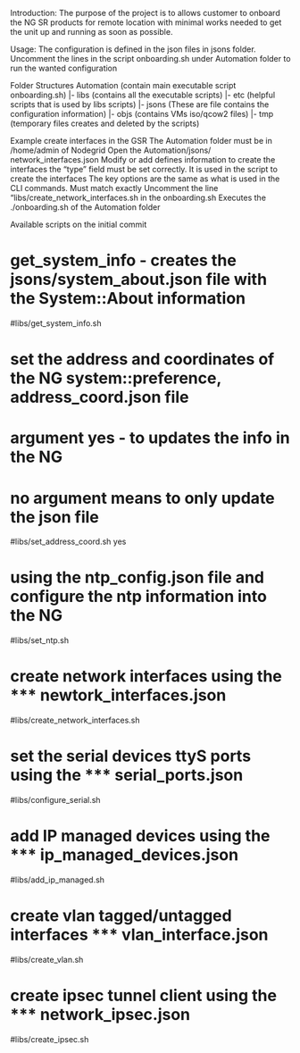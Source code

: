 Introduction:
	The purpose of the project is to allows customer to onboard the NG SR products for remote location with minimal
 works needed to get the unit up and running as soon as possible.

Usage: 
The configuration is defined in the json files in jsons folder.
Uncomment the lines in the script onboarding.sh under Automation folder to run the wanted configuration 

Folder Structures
Automation (contain main executable script onboarding.sh)
	|- libs (contains all the executable scripts)
	|- etc (helpful scripts that is used by libs scripts)
	|- jsons (These are file contains the configuration information)
	|- objs (contains VMs iso/qcow2 files)
	|- tmp (temporary files creates and deleted by the scripts)

Example create interfaces in the GSR
The Automation folder must be in /home/admin of Nodegrid
Open the Automation/jsons/ network_interfaces.json
Modify or add defines information to create the interfaces
<important> the “type” field must be set correctly.  It is used in the script to create the interfaces
The key options are the same as what is used in the CLI commands.  Must match exactly
Uncomment the line “libs/create_network_interfaces.sh in the onboarding.sh
Executes the ./onboarding.sh of the Automation folder

Available scripts on the initial commit
# get_system_info - creates the jsons/system_about.json file with the System::About information
#libs/get_system_info.sh
# set the address and coordinates of the NG system::preference, address_coord.json file
# argument yes - to updates the info in the NG
# no argument means to only update the json file
#libs/set_address_coord.sh yes
# using the ntp_config.json file and configure the ntp information into the NG
#libs/set_ntp.sh
# create network interfaces using the *** newtork_interfaces.json
#libs/create_network_interfaces.sh
# set the serial devices ttyS ports using the *** serial_ports.json
#libs/configure_serial.sh
# add IP managed devices using the *** ip_managed_devices.json
#libs/add_ip_managed.sh
# create vlan tagged/untagged interfaces *** vlan_interface.json
#libs/create_vlan.sh
# create ipsec tunnel client using the *** network_ipsec.json
#libs/create_ipsec.sh

